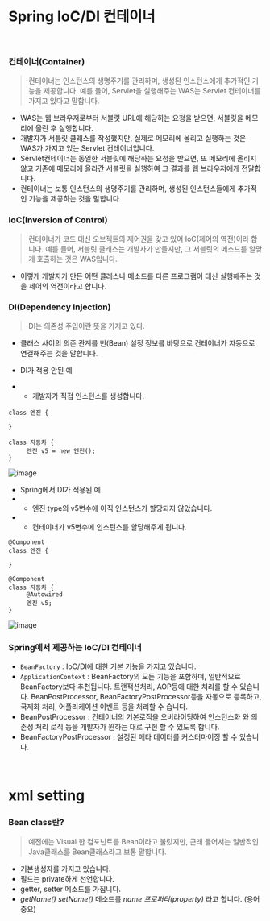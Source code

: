Spring IoC/DI 컨테이너
==
<br>

### 컨테이너(Container)

> 컨테이너는 인스턴스의 생명주기를 관리하며, 생성된 인스턴스에게 추가적인 기능을 제공합니다.
> 예를 들어, Servlet을 실행해주는 WAS는 Servlet 컨테이너를 가지고 있다고 말합니다.

- WAS는 웹 브라우저로부터 서블릿 URL에 해당하는 요청을 받으면, 서블릿을 메모리에 올린 후 실행합니다.
- 개발자가 서블릿 클래스를 작성했지만, 실제로 메모리에 올리고 실행하는 것은 WAS가 가지고 있는 Servlet 컨테이너입니다.
- Servlet컨테이너는 동일한 서블릿에 해당하는 요청을 받으면, 또 메모리에 올리지 않고 기존에 메모리에 올라간 서블릿을 실행하여 그 결과를 웹 브라우저에게 전달합니다.
- 컨테이너는 보통 인스턴스의 생명주기를 관리하며, 생성된 인스턴스들에게 추가적인 기능을 제공하는 것을 말합니다

### IoC(Inversion of Control) 
> 컨테이너가 코드 대신 오브젝트의 제어권을 갖고 있어 IoC(제어의 역전)이라 합니다.
> 예를 들어, 서블릿 클래스는 개발자가 만들지만, 그 서블릿의 메소드를 알맞게 호출하는 것은 WAS입니다.
- 이렇게 개발자가 만든 어떤 클래스나 메소드를 다른 프로그램이 대신 실행해주는 것을 제어의 역전이라고 합니다.

### DI(Dependency Injection)
> DI는 의존성 주입이란 뜻을 가지고 있다.
- 클래스 사이의 의존 관계를 빈(Bean) 설정 정보를 바탕으로 컨테이너가 자동으로 연결해주는 것을 말합니다.

- DI가 적용 안된 예
- - 개발자가 직접 인스턴스를 생성합니다.
```jdc
class 엔진 {

}

class 자동차 {
     엔진 v5 = new 엔진();
}
```

![image](https://cphinf.pstatic.net/mooc/20181218_284/1545136782491NSgAa_JPEG/3.7.2-1.jpg)

- Spring에서 DI가 적용된 예
- - 엔진 type의 v5변수에 아직 인스턴스가 할당되지 않았습니다.
- - 컨테이너가 v5변수에 인스턴스를 할당해주게 됩니다.

```jdc
@Component
class 엔진 {

}

@Component
class 자동차 {
     @Autowired
     엔진 v5;
}
```
![image](https://cphinf.pstatic.net/mooc/20181218_190/1545137156742y8WiS_JPEG/3.7.2-2.jpg)

### Spring에서 제공하는 IoC/DI 컨테이너

- `BeanFactory` : IoC/DI에 대한 기본 기능을 가지고 있습니다.
- `ApplicationContext` : BeanFactory의 모든 기능을 포함하며, 일반적으로 BeanFactory보다 추천됩니다. 트랜잭션처리, AOP등에 대한 처리를 할 수 있습니다. BeanPostProcessor, BeanFactoryPostProcessor등을 자동으로 등록하고, 국제화 처리, 어플리케이션 이벤트 등을 처리할 수 습니다.
- BeanPostProcessor : 컨테이너의 기본로직을 오버라이딩하여 인스턴스화 와 의존성 처리 로직 등을 개발자가 원하는 대로 구현 할 수 있도록 합니다.
- BeanFactoryPostProcessor : 설정된 메타 데이터를 커스터마이징 할 수 있습니다.

<br>

xml setting
==
### Bean class란?

> 예전에는 Visual 한 컴포넌트를 Bean이라고 불렀지만, 근래 들어서는 일반적인 Java클래스를 Bean클래스라고 보통 말합니다.

- 기본생성자를 가지고 있습니다.
- 필드는 private하게 선언합니다.
- getter, setter 메소드를 가집니다.
- *getName() setName()* 메소드를 *name 프로퍼티(property)* 라고 합니다. (용어 중요)


